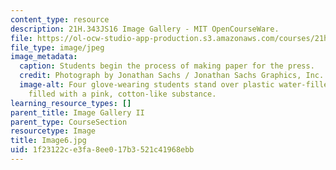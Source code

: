 ```yaml
---
content_type: resource
description: 21H.343JS16 Image Gallery - MIT OpenCourseWare.
file: https://ol-ocw-studio-app-production.s3.amazonaws.com/courses/21h-343j-making-books-the-renaissance-and-today-spring-2016/1f23122ce3fa8ee017b3521c41968ebb_Image6.jpg
file_type: image/jpeg
image_metadata:
  caption: Students begin the process of making paper for the press.
  credit: Photograph by Jonathan Sachs / Jonathan Sachs Graphics, Inc.
  image-alt: Four glove-wearing students stand over plastic water-filled containers
    filled with a pink, cotton-like substance.
learning_resource_types: []
parent_title: Image Gallery II
parent_type: CourseSection
resourcetype: Image
title: Image6.jpg
uid: 1f23122c-e3fa-8ee0-17b3-521c41968ebb
---
```

